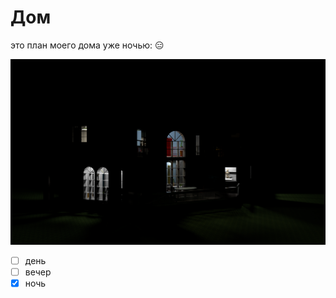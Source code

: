 # Дом
это план моего дома уже ночью: :expressionless:

![](img/house_03.png)

- [ ] день
- [ ] вечер
- [x] ночь